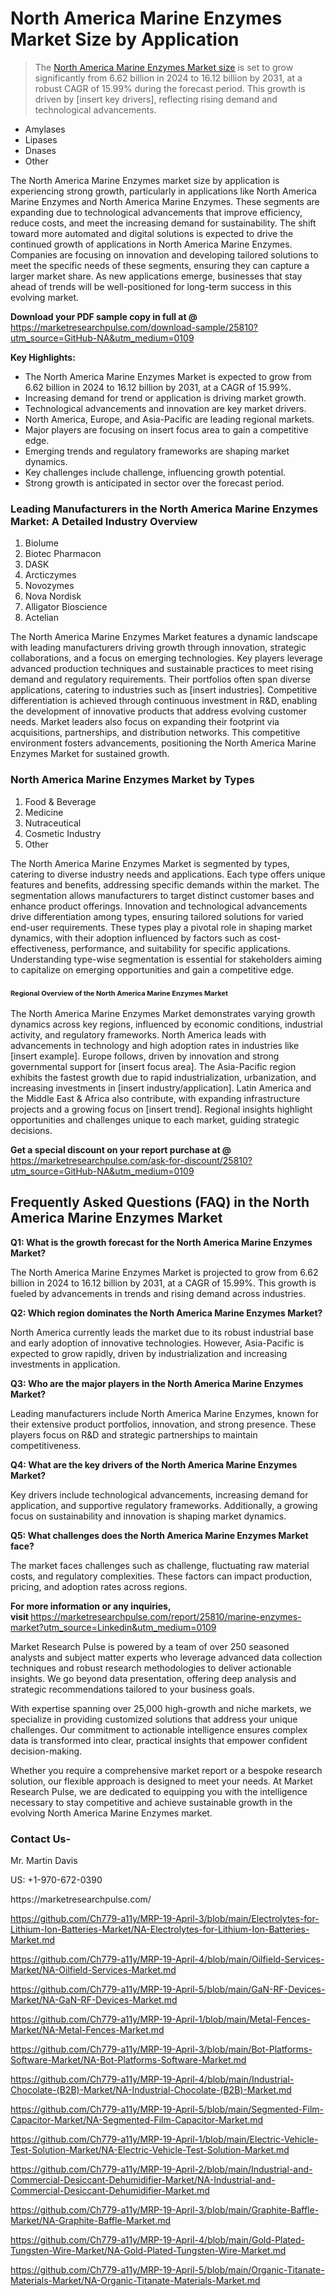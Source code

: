 <h1>North America Marine Enzymes Market&nbsp;Size by Application</h1><blockquote><p>The <a href="https://marketresearchpulse.com/download-sample/25810?utm_source=GitHub-NA&amp;utm_medium=0109">North America Marine Enzymes Market size</a> is set to grow significantly from 6.62 billion in 2024 to 16.12 billion by 2031, at a robust CAGR of 15.99% during the forecast period. This growth is driven by [insert key drivers], reflecting rising demand and technological advancements.</p></blockquote><ul><li>Amylases<li> Lipases<li> Dnases<li> Other</li></ul><p>The North America Marine Enzymes market size by application is experiencing strong growth, particularly in applications like North America Marine Enzymes and North America Marine Enzymes. These segments are expanding due to technological advancements that improve efficiency, reduce costs, and meet the increasing demand for sustainability. The shift toward more automated and digital solutions is expected to drive the continued growth of applications in North America Marine Enzymes. Companies are focusing on innovation and developing tailored solutions to meet the specific needs of these segments, ensuring they can capture a larger market share. As new applications emerge, businesses that stay ahead of trends will be well-positioned for long-term success in this evolving market.</p><p><strong>Download your PDF sample copy in full at @ </strong><a href="https://marketresearchpulse.com/download-sample/25810?utm_source=GitHub-NA&amp;utm_medium=0109">https://marketresearchpulse.com/download-sample/25810?utm_source=GitHub-NA&amp;utm_medium=0109</a></p><p><strong>Key Highlights: </strong></p><ul><li>The North America Marine Enzymes Market is expected to grow from 6.62 billion in 2024 to 16.12 billion by 2031, at a CAGR of 15.99%.</li><li>Increasing demand for trend or application is driving market growth.</li><li>Technological advancements and innovation are key market drivers.</li><li>North America, Europe, and Asia-Pacific are leading regional markets.</li><li>Major players are focusing on insert focus area to gain a competitive edge.</li><li>Emerging trends and regulatory frameworks are shaping market dynamics.</li><li>Key challenges include challenge, influencing growth potential.</li><li>Strong growth is anticipated in sector over the forecast period.</li></ul><h3>Leading Manufacturers in the North America Marine Enzymes Market: A Detailed Industry Overview</h3><ol><li>Biolume</li><li>Biotec Pharmacon</li><li>DASK</li><li>Arcticzymes</li><li>Novozymes</li><li>Nova Nordisk</li><li>Alligator Bioscience</li><li>Actelian</li></ol><div class="flex max-w-full flex-col flex-grow"><div class="min-h-8 text-message flex w-full flex-col items-end gap-2 whitespace-normal break-words [.text-message+&amp;]:mt-5" dir="auto" data-message-author-role="assistant" data-message-id="fd8432e4-4910-450d-b182-61b7bfb0a01f" data-message-model-slug="gpt-4o"><div class="flex w-full flex-col gap-1 empty:hidden first:pt-[3px]"><div class="markdown prose w-full break-words dark:prose-invert light"><p>The North America Marine Enzymes Market features a dynamic landscape with leading manufacturers driving growth through innovation, strategic collaborations, and a focus on emerging technologies. Key players leverage advanced production techniques and sustainable practices to meet rising demand and regulatory requirements. Their portfolios often span diverse applications, catering to industries such as [insert industries]. Competitive differentiation is achieved through continuous investment in R&amp;D, enabling the development of innovative products that address evolving customer needs. Market leaders also focus on expanding their footprint via acquisitions, partnerships, and distribution networks. This competitive environment fosters advancements, positioning the North America Marine Enzymes Market for sustained growth.</p></div></div></div></div><h3>North America Marine Enzymes Market by Types</h3><ol><li>Food & Beverage<li> Medicine<li> Nutraceutical<li> Cosmetic Industry<li> Other</li></ol><div class="flex max-w-full flex-col flex-grow"><div class="min-h-8 text-message flex w-full flex-col items-end gap-2 whitespace-normal break-words [.text-message+&amp;]:mt-5" dir="auto" data-message-author-role="assistant" data-message-id="084470be-0bb7-4664-bddf-5156b4f41249" data-message-model-slug="gpt-4o-mini"><div class="flex w-full flex-col gap-1 empty:hidden first:pt-[3px]"><div class="markdown prose w-full break-words dark:prose-invert light"><p>The North America Marine Enzymes Market is segmented by types, catering to diverse industry needs and applications. Each type offers unique features and benefits, addressing specific demands within the market. The segmentation allows manufacturers to target distinct customer bases and enhance product offerings. Innovation and technological advancements drive differentiation among types, ensuring tailored solutions for varied end-user requirements. These types play a pivotal role in shaping market dynamics, with their adoption influenced by factors such as cost-effectiveness, performance, and suitability for specific applications. Understanding type-wise segmentation is essential for stakeholders aiming to capitalize on emerging opportunities and gain a competitive edge.</p></div></div></div></div><h3><span style="font-size: 11px;">Regional Overview of the North America Marine Enzymes Market</span></h3><div class="flex max-w-full flex-col flex-grow"><div class="min-h-8 text-message flex w-full flex-col items-end gap-2 whitespace-normal break-words [.text-message+&amp;]:mt-5" dir="auto" data-message-author-role="assistant" data-message-id="e9038762-ce64-4e30-91c9-9bd413514231" data-message-model-slug="gpt-4o-mini"><div class="flex w-full flex-col gap-1 empty:hidden first:pt-[3px]"><div class="markdown prose w-full break-words dark:prose-invert light"><p>The North America Marine Enzymes Market demonstrates varying growth dynamics across key regions, influenced by economic conditions, industrial activity, and regulatory frameworks. North America leads with advancements in technology and high adoption rates in industries like [insert example]. Europe follows, driven by innovation and strong governmental support for [insert focus area]. The Asia-Pacific region exhibits the fastest growth due to rapid industrialization, urbanization, and increasing investments in [insert industry/application]. Latin America and the Middle East &amp; Africa also contribute, with expanding infrastructure projects and a growing focus on [insert trend]. Regional insights highlight opportunities and challenges unique to each market, guiding strategic decisions.</p></div></div></div></div><p><strong>Get a special discount on your report purchase at @ </strong><a href="https://marketresearchpulse.com/ask-for-discount/25810?utm_source=GitHub-NA&amp;utm_medium=0109">https://marketresearchpulse.com/ask-for-discount/25810?utm_source=GitHub-NA&amp;utm_medium=0109</a></p><h2>Frequently Asked Questions (FAQ) in the North America Marine Enzymes Market</h2><p><strong>Q1: What is the growth forecast for the North America Marine Enzymes Market?</strong></p><p>The North America Marine Enzymes Market is projected to grow from 6.62 billion in 2024 to 16.12 billion by 2031, at a CAGR of 15.99%. This growth is fueled by advancements in trends and rising demand across industries.</p><p><strong>Q2: Which region dominates the North America Marine Enzymes Market?</strong></p><p>North America currently leads the market due to its robust industrial base and early adoption of innovative technologies. However, Asia-Pacific is expected to grow rapidly, driven by industrialization and increasing investments in application.</p><p><strong>Q3: Who are the major players in the North America Marine Enzymes Market?</strong></p><p>Leading manufacturers include North America Marine Enzymes, known for their extensive product portfolios, innovation, and strong presence. These players focus on R&amp;D and strategic partnerships to maintain competitiveness.</p><p><strong>Q4: What are the key drivers of the North America Marine Enzymes Market?</strong></p><p>Key drivers include technological advancements, increasing demand for application, and supportive regulatory frameworks. Additionally, a growing focus on sustainability and innovation is shaping market dynamics.</p><p><strong>Q5: What challenges does the North America Marine Enzymes Market face?</strong></p><p>The market faces challenges such as challenge, fluctuating raw material costs, and regulatory complexities. These factors can impact production, pricing, and adoption rates across regions.</p><p><strong>For more information or any inquiries, visit&nbsp;</strong><a href="https://marketresearchpulse.com/report/25810/marine-enzymes-market?utm_source=Linkedin&utm_medium=0109">https://marketresearchpulse.com/report/25810/marine-enzymes-market?utm_source=Linkedin&utm_medium=0109</a></p><p>Market Research Pulse is powered by a team of over 250 seasoned analysts and subject matter experts who leverage advanced data collection techniques and robust research methodologies to deliver actionable insights. We go beyond data presentation, offering deep analysis and strategic recommendations tailored to your business goals.</p><p>With expertise spanning over 25,000 high-growth and niche markets, we specialize in providing customized solutions that address your unique challenges. Our commitment to actionable intelligence ensures complex data is transformed into clear, practical insights that empower confident decision-making.</p><p>Whether you require a comprehensive market report or a bespoke research solution, our flexible approach is designed to meet your needs. At Market Research Pulse, we are dedicated to equipping you with the intelligence necessary to stay competitive and achieve sustainable growth in the evolving North America Marine Enzymes market.</p><h3><strong>Contact Us-</strong></h3><p>Mr. Martin Davis</p><p>US: +1-970-672-0390</p><p>https://marketresearchpulse.com/</p><p><a href="https://github.com/Ch779-a11y/MRP-19-April-3/blob/main/Electrolytes-for-Lithium-Ion-Batteries-Market/NA-Electrolytes-for-Lithium-Ion-Batteries-Market.md">https://github.com/Ch779-a11y/MRP-19-April-3/blob/main/Electrolytes-for-Lithium-Ion-Batteries-Market/NA-Electrolytes-for-Lithium-Ion-Batteries-Market.md</a></p><p><a href="https://github.com/Ch779-a11y/MRP-19-April-4/blob/main/Oilfield-Services-Market/NA-Oilfield-Services-Market.md">https://github.com/Ch779-a11y/MRP-19-April-4/blob/main/Oilfield-Services-Market/NA-Oilfield-Services-Market.md</a></p><p><a href="https://github.com/Ch779-a11y/MRP-19-April-5/blob/main/GaN-RF-Devices-Market/NA-GaN-RF-Devices-Market.md">https://github.com/Ch779-a11y/MRP-19-April-5/blob/main/GaN-RF-Devices-Market/NA-GaN-RF-Devices-Market.md</a></p><p><a href="https://github.com/Ch779-a11y/MRP-19-April-1/blob/main/Metal-Fences-Market/NA-Metal-Fences-Market.md">https://github.com/Ch779-a11y/MRP-19-April-1/blob/main/Metal-Fences-Market/NA-Metal-Fences-Market.md</a></p><p><a href="https://github.com/Ch779-a11y/MRP-19-April-3/blob/main/Bot-Platforms-Software-Market/NA-Bot-Platforms-Software-Market.md">https://github.com/Ch779-a11y/MRP-19-April-3/blob/main/Bot-Platforms-Software-Market/NA-Bot-Platforms-Software-Market.md</a></p><p><a href="https://github.com/Ch779-a11y/MRP-19-April-4/blob/main/Industrial-Chocolate-(B2B)-Market/NA-Industrial-Chocolate-(B2B)-Market.md">https://github.com/Ch779-a11y/MRP-19-April-4/blob/main/Industrial-Chocolate-(B2B)-Market/NA-Industrial-Chocolate-(B2B)-Market.md</a></p><p><a href="https://github.com/Ch779-a11y/MRP-19-April-5/blob/main/Segmented-Film-Capacitor-Market/NA-Segmented-Film-Capacitor-Market.md">https://github.com/Ch779-a11y/MRP-19-April-5/blob/main/Segmented-Film-Capacitor-Market/NA-Segmented-Film-Capacitor-Market.md</a></p><p><a href="https://github.com/Ch779-a11y/MRP-19-April-1/blob/main/Electric-Vehicle-Test-Solution-Market/NA-Electric-Vehicle-Test-Solution-Market.md">https://github.com/Ch779-a11y/MRP-19-April-1/blob/main/Electric-Vehicle-Test-Solution-Market/NA-Electric-Vehicle-Test-Solution-Market.md</a></p><p><a href="https://github.com/Ch779-a11y/MRP-19-April-2/blob/main/Industrial-and-Commercial-Desiccant-Dehumidifier-Market/NA-Industrial-and-Commercial-Desiccant-Dehumidifier-Market.md">https://github.com/Ch779-a11y/MRP-19-April-2/blob/main/Industrial-and-Commercial-Desiccant-Dehumidifier-Market/NA-Industrial-and-Commercial-Desiccant-Dehumidifier-Market.md</a></p><p><a href="https://github.com/Ch779-a11y/MRP-19-April-3/blob/main/Graphite-Baffle-Market/NA-Graphite-Baffle-Market.md">https://github.com/Ch779-a11y/MRP-19-April-3/blob/main/Graphite-Baffle-Market/NA-Graphite-Baffle-Market.md</a></p><p><a href="https://github.com/Ch779-a11y/MRP-19-April-4/blob/main/Gold-Plated-Tungsten-Wire-Market/NA-Gold-Plated-Tungsten-Wire-Market.md">https://github.com/Ch779-a11y/MRP-19-April-4/blob/main/Gold-Plated-Tungsten-Wire-Market/NA-Gold-Plated-Tungsten-Wire-Market.md</a></p><p><a href="https://github.com/Ch779-a11y/MRP-19-April-5/blob/main/Organic-Titanate-Materials-Market/NA-Organic-Titanate-Materials-Market.md">https://github.com/Ch779-a11y/MRP-19-April-5/blob/main/Organic-Titanate-Materials-Market/NA-Organic-Titanate-Materials-Market.md</a></p>
